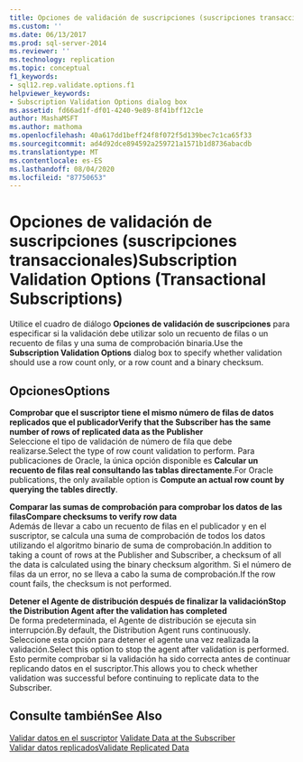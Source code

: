 ```yaml
---
title: Opciones de validación de suscripciones (suscripciones transaccionales) | Microsoft Docs
ms.custom: ''
ms.date: 06/13/2017
ms.prod: sql-server-2014
ms.reviewer: ''
ms.technology: replication
ms.topic: conceptual
f1_keywords:
- sql12.rep.validate.options.f1
helpviewer_keywords:
- Subscription Validation Options dialog box
ms.assetid: fd66ad1f-df01-4240-9e89-8f41bff12c1e
author: MashaMSFT
ms.author: mathoma
ms.openlocfilehash: 40a617dd1beff24f8f072f5d139bec7c1ca65f33
ms.sourcegitcommit: ad4d92dce894592a259721a1571b1d8736abacdb
ms.translationtype: MT
ms.contentlocale: es-ES
ms.lasthandoff: 08/04/2020
ms.locfileid: "87750653"
---
```

# <a name="subscription-validation-options-transactional-subscriptions"></a><span data-ttu-id="82660-102">Opciones de validación de suscripciones (suscripciones transaccionales)</span><span class="sxs-lookup"><span data-stu-id="82660-102">Subscription Validation Options (Transactional Subscriptions)</span></span>
  <span data-ttu-id="82660-103">Utilice el cuadro de diálogo **Opciones de validación de suscripciones** para especificar si la validación debe utilizar solo un recuento de filas o un recuento de filas y una suma de comprobación binaria.</span><span class="sxs-lookup"><span data-stu-id="82660-103">Use the **Subscription Validation Options** dialog box to specify whether validation should use a row count only, or a row count and a binary checksum.</span></span>  
  
## <a name="options"></a><span data-ttu-id="82660-104">Opciones</span><span class="sxs-lookup"><span data-stu-id="82660-104">Options</span></span>  
 <span data-ttu-id="82660-105">**Comprobar que el suscriptor tiene el mismo número de filas de datos replicados que el publicador**</span><span class="sxs-lookup"><span data-stu-id="82660-105">**Verify that the Subscriber has the same number of rows of replicated data as the Publisher**</span></span>  
 <span data-ttu-id="82660-106">Seleccione el tipo de validación de número de fila que debe realizarse.</span><span class="sxs-lookup"><span data-stu-id="82660-106">Select the type of row count validation to perform.</span></span> <span data-ttu-id="82660-107">Para publicaciones de Oracle, la única opción disponible es **Calcular un recuento de filas real consultando las tablas directamente**.</span><span class="sxs-lookup"><span data-stu-id="82660-107">For Oracle publications, the only available option is **Compute an actual row count by querying the tables directly**.</span></span>  
  
 <span data-ttu-id="82660-108">**Comparar las sumas de comprobación para comprobar los datos de las filas**</span><span class="sxs-lookup"><span data-stu-id="82660-108">**Compare checksums to verify row data**</span></span>  
 <span data-ttu-id="82660-109">Además de llevar a cabo un recuento de filas en el publicador y en el suscriptor, se calcula una suma de comprobación de todos los datos utilizando el algoritmo binario de suma de comprobación.</span><span class="sxs-lookup"><span data-stu-id="82660-109">In addition to taking a count of rows at the Publisher and Subscriber, a checksum of all the data is calculated using the binary checksum algorithm.</span></span> <span data-ttu-id="82660-110">Si el número de filas da un error, no se lleva a cabo la suma de comprobación.</span><span class="sxs-lookup"><span data-stu-id="82660-110">If the row count fails, the checksum is not performed.</span></span>  
  
 <span data-ttu-id="82660-111">**Detener el Agente de distribución después de finalizar la validación**</span><span class="sxs-lookup"><span data-stu-id="82660-111">**Stop the Distribution Agent after the validation has completed**</span></span>  
 <span data-ttu-id="82660-112">De forma predeterminada, el Agente de distribución se ejecuta sin interrupción.</span><span class="sxs-lookup"><span data-stu-id="82660-112">By default, the Distribution Agent runs continuously.</span></span> <span data-ttu-id="82660-113">Seleccione esta opción para detener el agente una vez realizada la validación.</span><span class="sxs-lookup"><span data-stu-id="82660-113">Select this option to stop the agent after validation is performed.</span></span> <span data-ttu-id="82660-114">Esto permite comprobar si la validación ha sido correcta antes de continuar replicando datos en el suscriptor.</span><span class="sxs-lookup"><span data-stu-id="82660-114">This allows you to check whether validation was successful before continuing to replicate data to the Subscriber.</span></span>  
  
## <a name="see-also"></a><span data-ttu-id="82660-115">Consulte también</span><span class="sxs-lookup"><span data-stu-id="82660-115">See Also</span></span>  
 <span data-ttu-id="82660-116">[Validar datos en el suscriptor](validate-data-at-the-subscriber.md) </span><span class="sxs-lookup"><span data-stu-id="82660-116">[Validate Data at the Subscriber](validate-data-at-the-subscriber.md) </span></span>  
 [<span data-ttu-id="82660-117">Validar datos replicados</span><span class="sxs-lookup"><span data-stu-id="82660-117">Validate Replicated Data</span></span>](validate-data-at-the-subscriber.md)  
  
  
